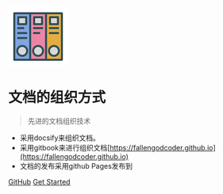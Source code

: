 ![logo](img/doc-logo.svg)

# 文档的组织方式

> 先进的文档组织技术

* 采用docsify来组织文档。
* 采用gitbook来进行组织文档[https://fallengodcoder.github.io](https://fallengodcoder.github.io)
* 文档的发布采用github Pages发布到

[GitHub](https://github.com/FallenGodCoder/)
[Get Started](#quick-start)
